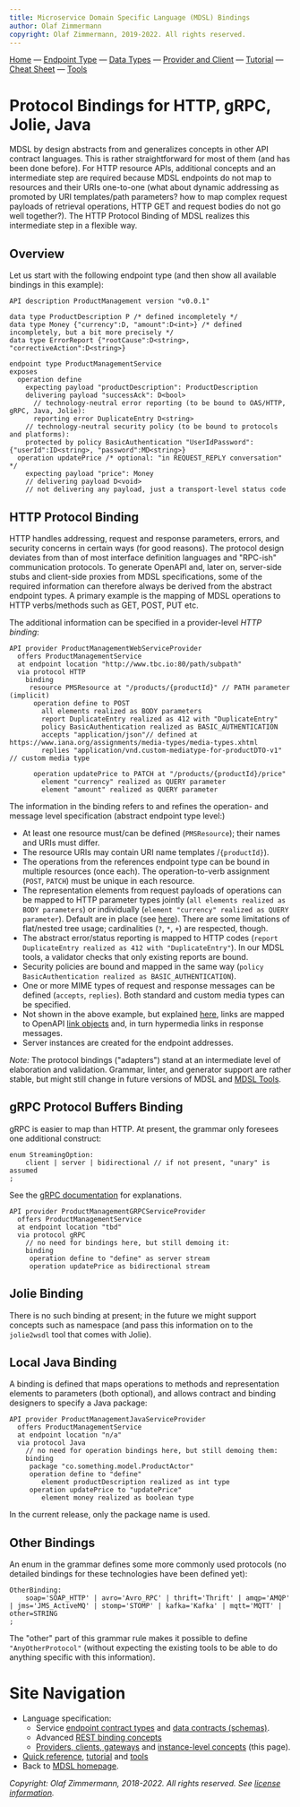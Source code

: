 ```yaml
---
title: Microservice Domain Specific Language (MDSL) Bindings
author: Olaf Zimmermann
copyright: Olaf Zimmermann, 2019-2022. All rights reserved.
---
```


[Home](./index) &mdash; [Endpoint Type](./servicecontract) &mdash; [Data Types](./datacontract) &mdash; [Provider and Client](./optionalparts) &mdash; [Tutorial](./tutorial) &mdash; [Cheat Sheet](./quickreference) &mdash; [Tools](./tools)


Protocol Bindings for HTTP, gRPC, Jolie, Java
=============================================

MDSL by design abstracts from and generalizes concepts in other API contract languages. This is rather straightforward for most of them (and has been done before). For HTTP resource APIs, additional concepts and an intermediate step are required because MDSL endpoints do not map to resources and their URIs one-to-one (what about dynamic addressing as promoted by URI templates/path parameters? how to map complex request payloads of retrieval operations, HTTP GET and request bodies do not go well together?). The HTTP Protocol Binding of MDSL realizes this intermediate step in a flexible way.

## Overview 

Let us start with the following endpoint type (and then show all available bindings in this example):

~~~
API description ProductManagement version "v0.0.1"

data type ProductDescription P /* defined incompletely */
data type Money {"currency":D, "amount":D<int>} /* defined incompletely, but a bit more precisely */
data type ErrorReport {"rootCause":D<string>, "correctiveAction":D<string>}

endpoint type ProductManagementService
exposes 
  operation define
    expecting payload "productDescription": ProductDescription
    delivering payload "successAck": D<bool>
      // technology-neutral error reporting (to be bound to OAS/HTTP, gRPC, Java, Jolie):
      reporting error DuplicateEntry D<string>
    // technology-neutral security policy (to be bound to protocols and platforms):
    protected by policy BasicAuthentication "UserIdPassword": {"userId":ID<string>, "password":MD<string>}
  operation updatePrice /* optional: "in REQUEST_REPLY conversation" */
    expecting payload "price": Money  
    // delivering payload D<void>
    // not delivering any payload, just a transport-level status code
~~~


## HTTP Protocol Binding

HTTP handles addressing, request and response parameters, errors, and security concerns in certain ways (for good reasons). The protocol design deviates from than of most interface definition languages and "RPC-ish" communication protocols. To generate OpenAPI and, later on, server-side stubs and client-side proxies from MDSL specifications, some of the required information can therefore always be derived from the abstract endpoint types. A primary  example is the mapping of MDSL operations to HTTP verbs/methods such as GET, POST, PUT etc. 

The additional information can be specified in a provider-level *HTTP binding*: 

~~~
API provider ProductManagementWebServiceProvider
  offers ProductManagementService
  at endpoint location "http://www.tbc.io:80/path/subpath"
  via protocol HTTP  
    binding 
     resource PMSResource at "/products/{productId}" // PATH parameter (implicit)
      operation define to POST 
        all elements realized as BODY parameters
        report DuplicateEntry realized as 412 with "DuplicateEntry"
        policy BasicAuthentication realized as BASIC_AUTHENTICATION
        accepts "application/json"// defined at https://www.iana.org/assignments/media-types/media-types.xhtml
        replies "application/vnd.custom-mediatype-for-productDTO-v1" // custom media type 
      
      operation updatePrice to PATCH at "/products/{productId}/price"
        element "currency" realized as QUERY parameter
        element "amount" realized as QUERY parameter
~~~

The information in the binding refers to and refines the operation- and message level specification (abstract endpoint type level:)

* At least one resource must/can be defined (`PMSResource`); their names and URIs must differ. 
* The resource URIs may contain URI name templates /`{productId}`).
* The operations from the references endpoint type can be bound in multiple resources (once each). The operation-to-verb assignment (`POST`, `PATCH`) must be unique in each resource.  
* The representation elements from request payloads of operations can be mapped to HTTP parameter types jointly (`all elements realized as BODY parameters`) or individually (`element "currency" realized as QUERY parameter`). Default are in place (see [here](./tools/generators/open-api)). There are some limitations of flat/nested tree usage; cardinalities (`?`, `*`, `+`) are respected, though.
* The abstract error/status reporting is mapped to HTTP codes (`report DuplicateEntry realized as 412 with "DuplicateEntry"`). In our MDSL tools, a validator checks that only existing reports are bound. 
* Security policies are bound and mapped in the same way (`policy BasicAuthentication realized as BASIC_AUTHENTICATION`).
* One or more MIME types of request and response messages can be defined (`accepts`, `replies`). Both standard and custom media types can be specified.
* Not shown in the above example, but explained [here](./http-rest), links are mapped to OpenAPI [link objects](https://swagger.io/docs/specification/links/) and, in turn hypermedia links in response messages. 
* Server instances are created for the endpoint addresses.

*Note:* The protocol bindings ("adapters") stand at an intermediate level of elaboration and validation. Grammar, linter, and generator support are rather stable, but might still change in future versions of MDSL and [MDSL Tools](./tools).

<!-- *Status*: This is the first complete version of the binding. It is implemented in the current [MDSL Tools](./tools), but has not been fully validated yet. The tool implementation has some known limitations. -->

<!--  TODO 
feature 'with' clause of individual bindings (grammar rule 'HTTPParameterBinding'):
```
operation op1 to POST element "properties" realized as BODY parameter with SomeCommand // TODO
```
-->

## gRPC Protocol Buffers Binding

gRPC is easier to map than HTTP. At present, the grammar only foresees one additional construct: 

~~~
enum StreamingOption:
	client | server | bidirectional // if not present, "unary" is assumed
;
~~~

See the [gRPC documentation](https://grpc.io/docs/what-is-grpc/core-concepts/) for explanations. 

~~~
API provider ProductManagementGRPCServiceProvider
  offers ProductManagementService
  at endpoint location "tbd"
  via protocol gRPC
    // no need for bindings here, but still demoing it: 
    binding
     operation define to "define" as server stream
     operation updatePrice as bidirectional stream
~~~


## Jolie Binding

There is no such binding at present; in the future we might support concepts such as namespace (and pass this information on to the `jolie2wsdl` tool that comes with Jolie).

<!-- TODO also tak about non-HTTP transports in Jolie? -->


## Local Java Binding

A binding is defined that maps operations to methods and representation elements to parameters (both optional), and allows contract and binding designers to specify a  Java package: 

~~~
API provider ProductManagementJavaServiceProvider
  offers ProductManagementService
  at endpoint location "n/a" 
  via protocol Java
    // no need for operation bindings here, but still demoing them: 
    binding 
     package "co.something.model.ProductActor"
     operation define to "define"
        element productDescription realized as int type
     operation updatePrice to "updatePrice"
        element money realized as boolean type
~~~

In the current release, only the package name is used. <!-- there is an unfinished Freemarker template; /* [Q]: "extends"? */ -->


## Other Bindings
An enum in the grammar defines some more commonly used protocols (no detailed bindings for these technologies have been defined yet):

~~~
OtherBinding:
    soap='SOAP_HTTP' | avro='Avro_RPC' | thrift='Thrift' | amqp='AMQP' | jms='JMS_ActiveMQ' | stomp='STOMP' | kafka='Kafka' | mqtt='MQTT' | other=STRING 
;
~~~

The "other" part of this grammar rule makes it possible to define `"AnyOtherProtocol"` (without expecting the existing tools to be able to do anything specific with this information).


# Site Navigation

<!--
Language specification pages:

* Service [endpoint contract types](./servicecontract)
* [Data contracts (schemas)](./datacontract)
* Other [runtime concepts](./optionalparts)
-->

* Language specification:
  * Service [endpoint contract types](./servicecontract) and [data contracts (schemas)](./datacontract).
  * Advanced [REST binding concepts](./http-rest)
  * [Providers, clients, gateways](./optionalparts) and [instance-level concepts](./optionalparts) (this page).
* [Quick reference](./quickreference), [tutorial](./tutorial) and [tools](./tools)
* Back to [MDSL homepage](./index).

*Copyright: Olaf Zimmermann, 2018-2022. All rights reserved. See [license information](https://github.com/Microservice-API-Patterns/MDSL-Specification/blob/master/LICENSE).*

<!-- *EOF* -->
